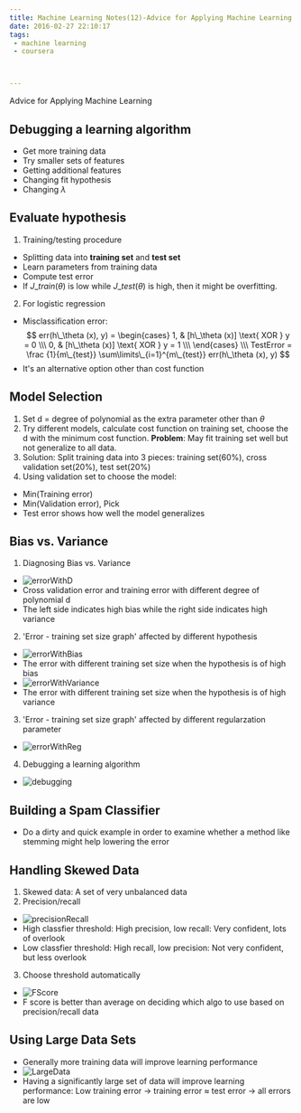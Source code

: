 ```yaml
---
title: Machine Learning Notes(12)-Advice for Applying Machine Learning
date: 2016-02-27 22:10:17
tags: 
 - machine learning
 - coursera



---
```


Advice for Applying Machine Learning

<!--more-->

## Debugging a learning algorithm
 - Get more training data
 - Try smaller sets of features
 - Getting additional features
 - Changing fit hypothesis
 - Changing $\lambda$

## Evaluate hypothesis
1. Training/testing procedure
 - Splitting data into **training set** and **test set**
 - Learn parameters from training data
 - Compute test error
 - If $J\_{train}(\theta)$ is low while $J\_{test}(\theta)$ is high, then it might be overfitting.
2. For logistic regression
 - Misclassification error:
 $$
err(h\_\theta (x), y) = 
\begin{cases}
1, & [h\_\theta (x)] \text{ XOR } y = 0 \\\
0, & [h\_\theta (x)] \text{ XOR } y = 1 \\\
\end{cases} \\\
TestError = \frac {1}{m\_{test}} \sum\limits\_{i=1}^{m\_{test}} err(h\_\theta (x), y)
 $$
 - It's an alternative option other than cost function

## Model Selection
1. Set d = degree of polynomial as the extra parameter other than $\theta$ 
2. Try different models, calculate cost function on training set, choose the d with the minimum cost function. **Problem**: May fit training set well but not generalize to all data.
3. Solution: Split training data into 3 pieces: training set(60%), cross validation set(20%), test set(20%)
4. Using validation set to choose the model:
 - Min(Training error)
 - Min(Validation error), Pick
 - Test error shows how well the model generalizes

## Bias vs. Variance
1. Diagnosing Bias vs. Variance
 - ![errorWithD](http://my-imgshare.oss-cn-shenzhen.aliyuncs.com/bias_variance.png)
 - Cross validation error and training error with different degree of polynomial d
 - The left side indicates high bias while the right side indicates high variance
2. 'Error - training set size graph' affected by different hypothesis
 - ![errorWithBias](http://my-imgshare.oss-cn-shenzhen.aliyuncs.com/bias_variance2.png)
 - The error with different training set size when the hypothesis is of high bias
 - ![errorWithVariance](http://my-imgshare.oss-cn-shenzhen.aliyuncs.com/bias_variance_3.png)
 - The error with different training set size when the hypothesis is of high variance
3. 'Error - training set size graph' affected by different regularzation parameter
 - ![errorWithReg](http://my-imgshare.oss-cn-shenzhen.aliyuncs.com/regular_on_bias.png)
4. Debugging a learning algorithm
 - ![debugging](http://my-imgshare.oss-cn-shenzhen.aliyuncs.com/bias_variance_4.png)

## Building a Spam Classifier
 - Do a dirty and quick example in order to examine whether a method like stemming might help lowering the error

## Handling Skewed Data
1. Skewed data: A set of very unbalanced data
2. Precision/recall
 - ![precisionRecall](http://my-imgshare.oss-cn-shenzhen.aliyuncs.com/precision_recall.png)
 - High classfier threshold: High precision, low recall: Very confident, lots of overlook
 - Low classfier threshold: High recall, low precision: Not very confident, but less overlook
3. Choose threshold automatically
 - ![FScore](http://my-imgshare.oss-cn-shenzhen.aliyuncs.com/precision_recall2.png)
 - F score is better than average on deciding which algo to use based on precision/recall data

## Using Large Data Sets
 - Generally more training data will improve learning performance
 - ![LargeData](http://my-imgshare.oss-cn-shenzhen.aliyuncs.com/large_data2.png)
 - Having a significantly large set of data will improve learning performance: Low training error -> training error ≈ test error -> all errors are low